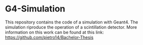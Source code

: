 # G4-Simulation
This repository contains the code of a simulation with Geant4. The simulation riproduce the operation of a scintillation detector. More information on this work can be found at this link: https://github.com/pietro14/Bachelor-Thesis 
